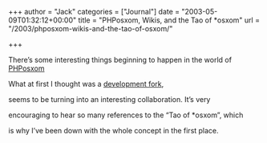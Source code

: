 +++
author = "Jack"
categories = ["Journal"]
date = "2003-05-09T01:32:12+00:00"
title = "PHPosxom, Wikis, and the Tao of *osxom"
url = "/2003/phposxom-wikis-and-the-tao-of-osxom/"

+++

There’s some interesting things beginning to happen in the world of [PHPosxom][1]

What at first I thought was a [development fork][2],

seems to be turning into an interesting collaboration. It’s very

encouraging to hear so many references to the “Tao of *osxom”, which

is why I’ve been down with the whole concept in the first place.

 [1]: //www.celsius1414.com/blog/index.php?category=meta/phposxom”
 [2]: http://www.scotlandsoftware.com/blog/